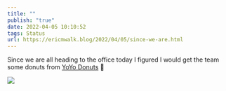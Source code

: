 ```yaml
---
title: ""
publish: "true"
date: 2022-04-05 10:10:52
tags: Status
url: https://ericmwalk.blog/2022/04/05/since-we-are.html
---
```


Since we are all heading to the office today I figured I would get the team some donuts from  [YoYo Donuts](https://maps.apple.com/?q=YoYo%20Donuts%0A5757%20Sanibel%20Dr%0AMinnetonka%20MN%2055343%0AUnited%20States&ll=44.899994,-93.422284) 🍩



![](https://ericmwalk.blog/uploads/2022/8024a33e3d.jpg)